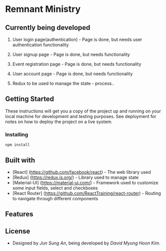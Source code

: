 # Remnant Ministry

## Currently being developed

1.  User login page(authentication) - Page is done, but needs user authentication functionality

2.  User signup page - Page is done, but needs functionality

3.  Event registration page - Page is done, but needs functionality

4.  User account page - Page is done, but needs functionality

5.  Redux to be used to manage the state - process..

## Getting Started
These instructions will get you a copy of the project up and running on your local machine for development and testing purposes. See deployment for notes on how to deploy the project on a live system.
### Installing
```
npm install
```

## Built with
* [React] (https://github.com/facebook/react) - The web library used
* [Redux] (https://redux.js.org/) - Library used to manage state
* [Material-UI] (https://material-ui.com/) - Framework used to customize some input fields, select and checkboxes
* [React Router] (https://github.com/ReactTraining/react-router) - Routing to navigate through different components


## Features

## License

- Designed by *Jun Sung An*, being developed by *David Myung Hoon Kim*.
